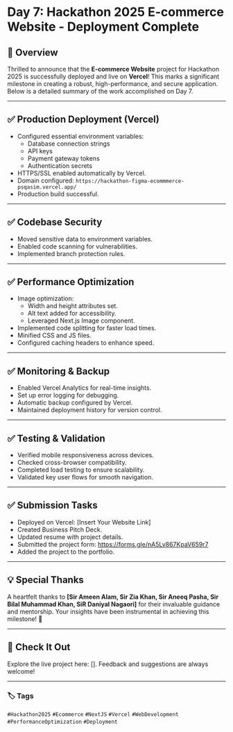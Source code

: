 # Day 7: Hackathon 2025 E-commerce Website - Deployment Complete

## 🚀 Overview
Thrilled to announce that the **E-commerce Website** project for Hackathon 2025 is successfully deployed and live on **Vercel**! This marks a significant milestone in creating a robust, high-performance, and secure application. Below is a detailed summary of the work accomplished on Day 7.

---

## ✅ Production Deployment (Vercel)
- Configured essential environment variables:
  - Database connection strings
  - API keys
  - Payment gateway tokens
  - Authentication secrets
- HTTPS/SSL enabled automatically by Vercel.
- Domain configured: `https://hackathon-figma-ecommmerce-psqasim.vercel.app/`
- Production build successful.

---

## ✅ Codebase Security
- Moved sensitive data to environment variables.
- Enabled code scanning for vulnerabilities.
- Implemented branch protection rules.

---

## ✅ Performance Optimization
- Image optimization:
  - Width and height attributes set.
  - Alt text added for accessibility.
  - Leveraged Next.js Image component.
- Implemented code splitting for faster load times.
- Minified CSS and JS files.
- Configured caching headers to enhance speed.

---

## ✅ Monitoring & Backup
- Enabled Vercel Analytics for real-time insights.
- Set up error logging for debugging.
- Automatic backup configured by Vercel.
- Maintained deployment history for version control.

---

## ✅ Testing & Validation
- Verified mobile responsiveness across devices.
- Checked cross-browser compatibility.
- Completed load testing to ensure scalability.
- Validated key user flows for smooth navigation.

---

## ✅ Submission Tasks
- Deployed on Vercel: [Insert Your Website Link]
- Created Business Pitch Deck.
- Updated resume with project details.
- Submitted the project form: https://forms.gle/nA5Lv867KpaV659r7
- Added the project to the portfolio.

---

## 💡 Special Thanks
A heartfelt thanks to **[Sir Ameen Alam, Sir Zia Khan, Sir Aneeq Pasha, Sir Bilal Muhammad Khan, SiR Daniyal Nagaori]** for their invaluable guidance and mentorship. Your insights have been instrumental in achieving this milestone! 🙏

---

## 🌟 Check It Out
Explore the live project here: [[](https://hackathon-figma-ecommmerce-psqasim.vercel.app/)]. Feedback and suggestions are always welcome!

---

### 🏷️ Tags
`#Hackathon2025` `#Ecommerce` `#NextJS` `#Vercel` `#WebDevelopment` `#PerformanceOptimization` `#Deployment`
